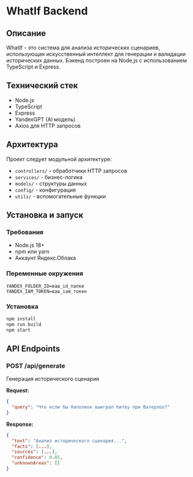 # WhatIf Backend

## Описание
WhatIf - это система для анализа исторических сценариев, использующая искусственный интеллект для генерации и валидации исторических данных. Бэкенд построен на Node.js с использованием TypeScript и Express.

## Технический стек
- Node.js
- TypeScript
- Express
- YandexGPT (AI модель)
- Axios для HTTP запросов

## Архитектура
Проект следует модульной архитектуре:
- `controllers/` - обработчики HTTP запросов
- `services/` - бизнес-логика
- `models/` - структуры данных
- `config/` - конфигурация
- `utils/` - вспомогательные функции



## Установка и запуск

### Требования
- Node.js 18+
- npm или yarn
- Аккаунт Яндекс.Облака

### Переменные окружения
```env
YANDEX_FOLDER_ID=ваш_id_папки
YANDEX_IAM_TOKEN=ваш_iam_токен
```

### Установка
```bash
npm install
npm run build
npm start
```

## API Endpoints

### POST /api/generate
Генерация исторического сценария

**Request:**
```json
{
  "query": "Что если бы Наполеон выиграл битву при Ватерлоо?"
}
```

**Response:**
```json
{
  "text": "Анализ исторического сценария...",
  "facts": [...],
  "sources": [...],
  "confidence": 0.85,
  "unknownAreas": []
}
```

